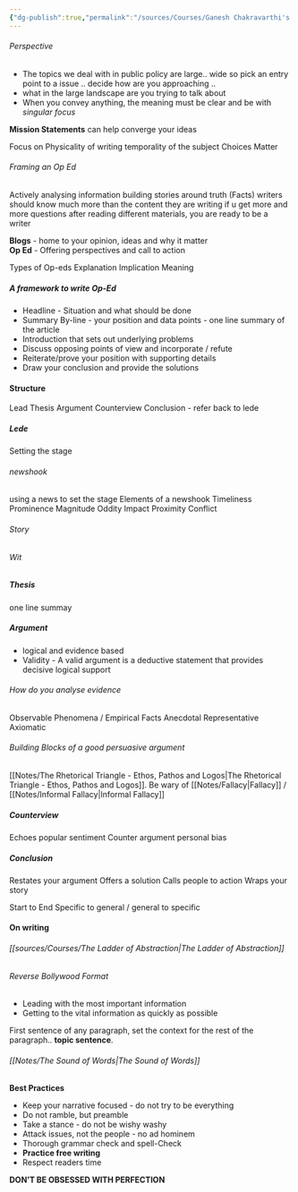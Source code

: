 ```yaml
---
{"dg-publish":true,"permalink":"/sources/Courses/Ganesh Chakravarthi's Sessions/"}
---
```


###### Perspective
- The topics we deal with in public policy are large.. wide so pick an entry point to a issue .. decide how are you approaching .. 
- what in the large landscape are you trying to talk about
- When you convey anything, the meaning must be clear and be with *singular focus* 

**Mission Statements** can help converge your ideas


Focus on 
 Physicality of writing 
 temporality of the subject
 Choices Matter

###### Framing an Op Ed
Actively analysing information 
building stories around truth (Facts) 
writers should know much more than the content they are writing 
if u get more and more questions after reading different materials, you are ready to be a writer 

**Blogs** - home to your opinion, ideas and why it matter  
**Op Ed** - Offering perspectives and call to action 

Types  of Op-eds
 Explanation
 Implication
 Meaning

##### A framework to write Op-Ed
- Headline - Situation and what should be done 
- Summary By-line - your position and data points - one line summary of the article
- Introduction that sets out underlying problems
- Discuss opposing points of view and incorporate / refute 
- Reiterate/prove your position with supporting details
- Draw your conclusion and provide the solutions 

#### Structure
Lead
Thesis
Argument
Counterview
Conclusion - refer back to lede 

##### Lede 
Setting the stage 
######  newshook 
using a news to set the stage 
Elements of a newshook 
Timeliness
Prominence
Magnitude
Oddity
Impact
Proximity
Conflict 
###### Story
###### Wit
##### Thesis
one line summay
##### Argument
- logical and evidence based
- Validity - A valid argument is a deductive statement that provides decisive logical support 
###### How do you analyse evidence
Observable Phenomena / Empirical
Facts
Anecdotal
Representative 
Axiomatic

###### Building Blocks of a good persuasive argument
[[Notes/The Rhetorical Triangle - Ethos, Pathos and Logos\|The Rhetorical Triangle - Ethos, Pathos and Logos]].
Be wary of [[Notes/Fallacy\|Fallacy]] / [[Notes/Informal Fallacy\|Informal Fallacy]]


 
##### Counterview
Echoes popular sentiment
Counter argument
personal bias 
##### Conclusion 
Restates your argument
Offers a solution
Calls people to action 
Wraps your story

Start to End
Specific to general / general to specific

#### On writing 
###### [[sources/Courses/The Ladder of Abstraction\|The Ladder of Abstraction]]
###### Reverse Bollywood Format
- Leading with the most important information
- Getting to the vital information as quickly as possible 
 
First sentence of any paragraph, set the context for the rest of the paragraph.. **topic sentence**. 

###### [[Notes/The Sound of Words\|The Sound of Words]]
 
**Best Practices**
 - Keep your narrative focused - do not try to be everything 
 - Do not ramble, but preamble
 - Take a stance - do not be wishy washy
 - Attack issues, not the people - no ad hominem 
 - Thorough grammar check and spell-Check
 - **Practice free writing**
 - Respect readers time 

**DON’T BE OBSESSED WITH PERFECTION**